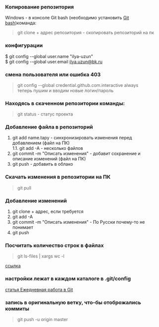 ### Копирование репозитория
Windows - в консоле Git bash (необходимо установить [Git bash](https://gitforwindows.org/))команда:
> git clone + адрес репозитория - скопировать репозиторий на пк

### конфигурации 
$ git config --global user.name "ilya-uzun"    
$ git config --global user.email ilya.uzun@bk.ru   

### смена пользователя или ошибка 403
>git config --global credential.github.com.interactive always     
>теперь пушим и вводим новые логин/пароль     

### Находясь в скаченном репозитории команды:
> git status - статус проекта

### Добавление файла в репозиторий    
1. git add name.tapy - синхронизировать изменения перед добавлением (файл на ПК)    
    1.1. git add -A - несколько файлов
2. git commit -m "Описать изменения" - добавит сохранение и описание изменений (файл на ПК)
3. git push - добавить в облако

### Скачать изменения в репозитории на ПК
> git pull

### Добавление изменений
1. git clone + адрес, если требуется
2. git add -A
3. git commit -m "Описать изменения" - По Русски почему-то не понимает
4. git push

### Посчитать количество строк в файлах     
> git ls-files | xargs wc -l

[ссылка](https://askdev.ru/q/kak-sohranit-imya-polzovatelya-i-parol-v-git-5753/)

### настройки лежат в каждом каталоге в .git/config

[статья Ежедневная работа в Git](https://habr.com/ru/post/174467/)

### запись в оригинальную ветку, что-бы отоброжались коммиты      
>git push -u origin master
